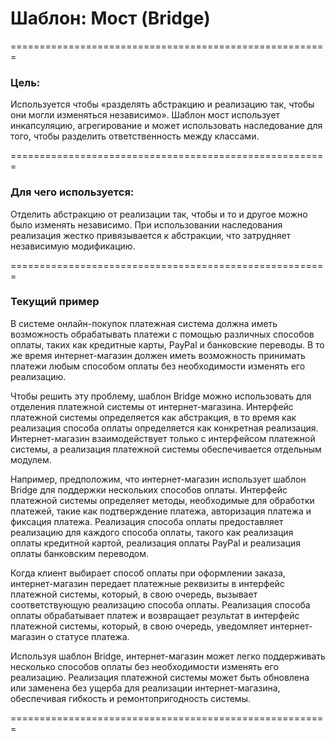 # Шаблон: Мост (Bridge)
=======================================================

### Цель:
Используется чтобы «разделять абстракцию и реализацию так, чтобы они могли изменяться независимо». Шаблон мост использует инкапсуляцию, агрегирование и может использовать наследование для того, чтобы разделить ответственность между классами.

=======================================================

### Для чего используется:
Отделить абстракцию от реализации так, чтобы и то и другое можно было изменять независимо. При использовании наследования реализация жестко привязывается к абстракции, что затрудняет независимую модификацию.

=======================================================

### Текущий пример

В системе онлайн-покупок платежная система должна иметь возможность обрабатывать платежи с помощью различных способов оплаты, таких как кредитные карты, PayPal и банковские переводы. В то же время интернет-магазин должен иметь возможность принимать платежи любым способом оплаты без необходимости изменять его реализацию.

Чтобы решить эту проблему, шаблон Bridge можно использовать для отделения платежной системы от интернет-магазина. Интерфейс платежной системы определяется как абстракция, в то время как реализация способа оплаты определяется как конкретная реализация. Интернет-магазин взаимодействует только с интерфейсом платежной системы, а реализация платежной системы обеспечивается отдельным модулем.

Например, предположим, что интернет-магазин использует шаблон Bridge для поддержки нескольких способов оплаты. Интерфейс платежной системы определяет методы, необходимые для обработки платежей, такие как подтверждение платежа, авторизация платежа и фиксация платежа. Реализация способа оплаты предоставляет реализацию для каждого способа оплаты, такого как реализация оплаты кредитной картой, реализация оплаты PayPal и реализация оплаты банковским переводом.

Когда клиент выбирает способ оплаты при оформлении заказа, интернет-магазин передает платежные реквизиты в интерфейс платежной системы, который, в свою очередь, вызывает соответствующую реализацию способа оплаты. Реализация способа оплаты обрабатывает платеж и возвращает результат в интерфейс платежной системы, который, в свою очередь, уведомляет интернет-магазин о статусе платежа.

Используя шаблон Bridge, интернет-магазин может легко поддерживать несколько способов оплаты без необходимости изменять его реализацию. Реализация платежной системы может быть обновлена или заменена без ущерба для реализации интернет-магазина, обеспечивая гибкость и ремонтопригодность системы.

=======================================================
